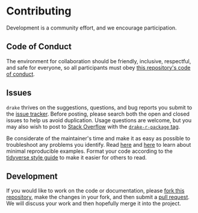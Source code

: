 # Contributing

Development is a community effort, and we encourage participation.

## Code of Conduct

The environment for collaboration should be friendly, inclusive, respectful, and safe for everyone, so all participants must obey [this repository's code of conduct](https://github.com/ropensci/drake/blob/main/CODE_OF_CONDUCT.md).

## Issues

`drake` thrives on the suggestions, questions, and bug reports you submit to the [issue tracker](https://github.com/ropensci/drake/issues). Before posting, please search both the open and closed issues to help us avoid duplication. Usage questions are welcome, but you may also wish to post to [Stack Overflow](https://stackoverflow.com) with the [`drake-r-package` tag](https://stackoverflow.com/tags/drake-r-package).

Be considerate of the maintainer's time and make it as easy as possible to troubleshoot any problems you identify. Read [here](https://stackoverflow.com/questions/5963269/how-to-make-a-great-r-reproducible-example) and [here](https://www.tidyverse.org/help/) to learn about minimal reproducible examples. Format your code according to the [tidyverse style guide](https://style.tidyverse.org/) to make it easier for others to read.

## Development

If you would like to work on the code or documentation, please [fork this repository](https://help.github.com/articles/fork-a-repo/), make the changes in your fork, and then submit a [pull request](https://github.com/ropensci/drake/pulls). We will discuss your work and then hopefully merge it into the project.
